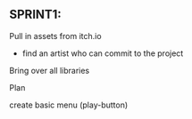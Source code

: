 

## SPRINT1:

Pull in assets from itch.io
- find an artist who can commit to the project


Bring over all libraries

Plan 

create basic menu (play-button)



